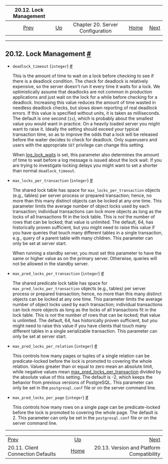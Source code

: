 <!--?xml version="1.0" encoding="UTF-8" standalone="no"?-->

|                          20.12. Lock Management                         |                                                              |                                  |                                                       |                                                                                     |
| :---------------------------------------------------------------------: | :----------------------------------------------------------- | :------------------------------: | ----------------------------------------------------: | ----------------------------------------------------------------------------------: |
| [Prev](runtime-config-client.html "20.11. Client Connection Defaults")  | [Up](runtime-config.html "Chapter 20. Server Configuration") | Chapter 20. Server Configuration | [Home](index.html "PostgreSQL 17devel Documentation") |  [Next](runtime-config-compatible.html "20.13. Version and Platform Compatibility") |

***

## 20.12. Lock Management [#](#RUNTIME-CONFIG-LOCKS)

*   `deadlock_timeout` (`integer`) [#](#GUC-DEADLOCK-TIMEOUT)

    This is the amount of time to wait on a lock before checking to see if there is a deadlock condition. The check for deadlock is relatively expensive, so the server doesn't run it every time it waits for a lock. We optimistically assume that deadlocks are not common in production applications and just wait on the lock for a while before checking for a deadlock. Increasing this value reduces the amount of time wasted in needless deadlock checks, but slows down reporting of real deadlock errors. If this value is specified without units, it is taken as milliseconds. The default is one second (`1s`), which is probably about the smallest value you would want in practice. On a heavily loaded server you might want to raise it. Ideally the setting should exceed your typical transaction time, so as to improve the odds that a lock will be released before the waiter decides to check for deadlock. Only superusers and users with the appropriate `SET` privilege can change this setting.

    When [log\_lock\_waits](runtime-config-logging.html#GUC-LOG-LOCK-WAITS) is set, this parameter also determines the amount of time to wait before a log message is issued about the lock wait. If you are trying to investigate locking delays you might want to set a shorter than normal `deadlock_timeout`.

*   `max_locks_per_transaction` (`integer`) [#](#GUC-MAX-LOCKS-PER-TRANSACTION)

    The shared lock table has space for `max_locks_per_transaction` objects (e.g., tables) per server process or prepared transaction; hence, no more than this many distinct objects can be locked at any one time. This parameter limits the average number of object locks used by each transaction; individual transactions can lock more objects as long as the locks of all transactions fit in the lock table. This is *not* the number of rows that can be locked; that value is unlimited. The default, 64, has historically proven sufficient, but you might need to raise this value if you have queries that touch many different tables in a single transaction, e.g., query of a parent table with many children. This parameter can only be set at server start.

    When running a standby server, you must set this parameter to have the same or higher value as on the primary server. Otherwise, queries will not be allowed in the standby server.

*   `max_pred_locks_per_transaction` (`integer`) [#](#GUC-MAX-PRED-LOCKS-PER-TRANSACTION)

    The shared predicate lock table has space for `max_pred_locks_per_transaction` objects (e.g., tables) per server process or prepared transaction; hence, no more than this many distinct objects can be locked at any one time. This parameter limits the average number of object locks used by each transaction; individual transactions can lock more objects as long as the locks of all transactions fit in the lock table. This is *not* the number of rows that can be locked; that value is unlimited. The default, 64, has historically proven sufficient, but you might need to raise this value if you have clients that touch many different tables in a single serializable transaction. This parameter can only be set at server start.

*   `max_pred_locks_per_relation` (`integer`) [#](#GUC-MAX-PRED-LOCKS-PER-RELATION)

    This controls how many pages or tuples of a single relation can be predicate-locked before the lock is promoted to covering the whole relation. Values greater than or equal to zero mean an absolute limit, while negative values mean [max\_pred\_locks\_per\_transaction](runtime-config-locks.html#GUC-MAX-PRED-LOCKS-PER-TRANSACTION) divided by the absolute value of this setting. The default is -2, which keeps the behavior from previous versions of PostgreSQL. This parameter can only be set in the `postgresql.conf` file or on the server command line.

*   `max_pred_locks_per_page` (`integer`) [#](#GUC-MAX-PRED-LOCKS-PER-PAGE)

    This controls how many rows on a single page can be predicate-locked before the lock is promoted to covering the whole page. The default is 2. This parameter can only be set in the `postgresql.conf` file or on the server command line.

***

|                                                                         |                                                              |                                                                                     |
| :---------------------------------------------------------------------- | :----------------------------------------------------------: | ----------------------------------------------------------------------------------: |
| [Prev](runtime-config-client.html "20.11. Client Connection Defaults")  | [Up](runtime-config.html "Chapter 20. Server Configuration") |  [Next](runtime-config-compatible.html "20.13. Version and Platform Compatibility") |
| 20.11. Client Connection Defaults                                       |     [Home](index.html "PostgreSQL 17devel Documentation")    |                                           20.13. Version and Platform Compatibility |
